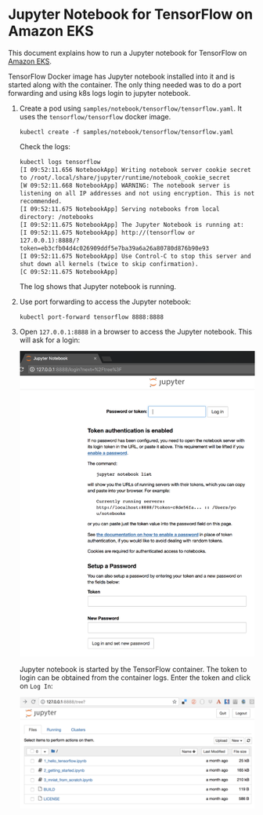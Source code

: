 # Jupyter Notebook for TensorFlow on Amazon EKS

This document explains how to run a Jupyter notebook for TensorFlow on [Amazon EKS](https://aws.amazon.com/eks/). 

TensorFlow Docker image has Jupyter notebook installed into it and is started along with the container. The only thing needed was to do a port forwarding and using k8s logs login to jupyter notebook.

1. Create a pod using `samples/notebook/tensorflow/tensorflow.yaml`. It uses the `tensorflow/tensorflow` docker image. 

   ```
   kubectl create -f samples/notebook/tensorflow/tensorflow.yaml
   ```

   Check the logs:

   ```
   kubectl logs tensorflow
   [I 09:52:11.656 NotebookApp] Writing notebook server cookie secret to /root/.local/share/jupyter/runtime/notebook_cookie_secret
   [W 09:52:11.668 NotebookApp] WARNING: The notebook server is listening on all IP addresses and not using encryption. This is not recommended.
   [I 09:52:11.675 NotebookApp] Serving notebooks from local directory: /notebooks
   [I 09:52:11.675 NotebookApp] The Jupyter Notebook is running at:
   [I 09:52:11.675 NotebookApp] http://(tensorflow or 127.0.0.1):8888/?token=eb3cfb04d4c026909ddf5e7ba39a6a26a80780d876b90e93
   [I 09:52:11.675 NotebookApp] Use Control-C to stop this server and shut down all kernels (twice to skip confirmation).
   [C 09:52:11.675 NotebookApp] 
   ```

   The log shows that Jupyter notebook is running.

2. Use port forwarding to access the Jupyter notebook:

   ```
   kubectl port-forward tensorflow 8888:8888
   ```

3. Open `127.0.0.1:8888` in a browser to access the Jupyter notebook. This will ask for a login:

   ![Jupyter Login](images/jupyter-login.png)

   Jupyter notebook is started by the TensorFlow container. The token to login can be obtained from the container logs. Enter the token and click on `Log In`:

   ![Jupyter Notebook](images/jupyter-notebook.png)

